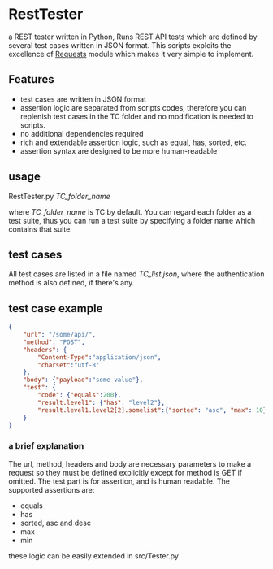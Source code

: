 # RestTester
a REST tester written in Python, Runs REST API tests which are defined by several test cases written in JSON format. This scripts exploits the excellence of [Requests](https://github.com/kennethreitz/requests) module which makes it very simple to implement.

## Features
- test cases are written in JSON format
- assertion logic are separated from scripts codes, therefore you can replenish test cases in the TC folder and no modification is needed to scripts.
- no additional dependencies required
- rich and extendable assertion logic, such as equal, has, sorted, etc.
- assertion syntax are designed to be more human-readable

## usage

RestTester.py *TC_folder_name*


where *TC_folder_name* is TC by default. You can regard each folder as a test suite, thus you can run a test suite by specifying a folder name which contains that suite.

## test cases
All test cases are listed in a file named *TC_list.json*, where the authentication method is also defined, if there's any.

## test case example
```json
{
    "url": "/some/api/",
    "method": "POST",
    "headers": {
        "Content-Type":"application/json",
        "charset":"utf-8"
    },
    "body": {"payload":"some value"},
    "test": {
        "code": {"equals":200},
        "result.level1": {"has": "level2"},
        "result.level1.level2[2].somelist":{"sorted": "asc", "max": 10}
    }
}
```
### a brief explanation
The url, method, headers and body are necessary parameters to make a request so they must be defined explicitly except for method is GET if omitted.
The test part is for assertion, and is human readable. The supported assertions are:
- equals
- has
- sorted, asc and desc
- max
- min

 these logic can be easily extended in src/Tester.py
